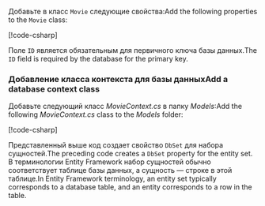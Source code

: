 <span data-ttu-id="59492-101">Добавьте в класс `Movie` следующие свойства:</span><span class="sxs-lookup"><span data-stu-id="59492-101">Add the following properties to the `Movie` class:</span></span>

[!code-csharp[](../../tutorials/razor-pages/razor-pages-start/sample/RazorPagesMovie/Models/MovieNoEF.cs?name=snippet_MovieNoEF)]

<span data-ttu-id="59492-102">Поле `ID` является обязательным для первичного ключа базы данных.</span><span class="sxs-lookup"><span data-stu-id="59492-102">The `ID` field is required by the database for the primary key.</span></span>

<a name="dc"></a>
### <a name="add-a-database-context-class"></a><span data-ttu-id="59492-103">Добавление класса контекста для базы данных</span><span class="sxs-lookup"><span data-stu-id="59492-103">Add a database context class</span></span>

<span data-ttu-id="59492-104">Добавьте следующий класс *MovieContext.cs* в папку *Models*:</span><span class="sxs-lookup"><span data-stu-id="59492-104">Add the following *MovieContext.cs* class to the *Models* folder:</span></span>  

[!code-csharp[](../../tutorials/razor-pages/razor-pages-start/snapshot_sample/RazorPagesMovie/Models/MovieContext.cs)]

<span data-ttu-id="59492-105">Представленный выше код создает свойство `DbSet` для набора сущностей.</span><span class="sxs-lookup"><span data-stu-id="59492-105">The preceding code creates a `DbSet` property for the entity set.</span></span> <span data-ttu-id="59492-106">В терминологии Entity Framework набор сущностей обычно соответствует таблице базы данных, а сущность — строке в этой таблице.</span><span class="sxs-lookup"><span data-stu-id="59492-106">In Entity Framework terminology, an entity set typically corresponds to a database table, and an entity corresponds to a row in the table.</span></span>

